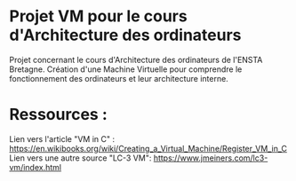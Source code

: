 # Projet VM pour le cours d'Architecture des ordinateurs
Projet concernant le cours d'Architecture des ordinateurs de l'ENSTA Bretagne.
Création d'une Machine Virtuelle pour comprendre le fonctionnement des ordinateurs et leur architecture interne.

# Ressources :
Lien vers l'article "VM in C" : https://en.wikibooks.org/wiki/Creating_a_Virtual_Machine/Register_VM_in_C
Lien vers une autre source "LC-3 VM": https://www.jmeiners.com/lc3-vm/index.html
